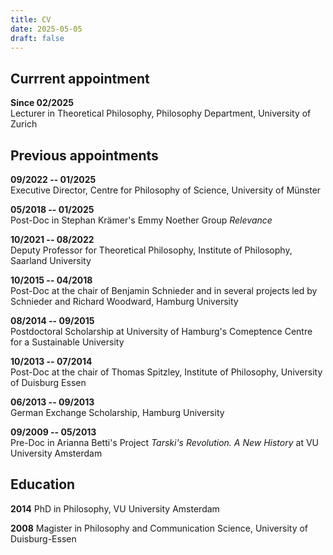 ```yaml
---
title: CV
date: 2025-05-05
draft: false 
---
```


## Currrent appointment 

**Since 02/2025**   
Lecturer in Theoretical Philosophy, Philosophy Department, University of Zurich


## Previous appointments

**09/2022 -- 01/2025**    
Executive Director, Centre for Philosophy of Science, University of Münster 

**05/2018 -- 01/2025**   
Post-Doc in Stephan Krämer's Emmy Noether Group *Relevance* 

**10/2021 -- 08/2022**   
Deputy Professor for Theoretical Philosophy, Institute of Philosophy, Saarland University 

**10/2015 -- 04/2018**    
Post-Doc at the chair of Benjamin Schnieder and in several projects led by Schnieder and Richard Woodward, Hamburg University 

**08/2014 -- 09/2015**    
Postdoctoral Scholarship at University of Hamburg's Comeptence Centre for a Sustainable University

**10/2013 -- 07/2014**   
Post-Doc at the chair of Thomas Spitzley, Institute of Philosophy, University of Duisburg Essen

**06/2013 -- 09/2013**  
 German Exchange Scholarship, Hamburg University

**09/2009 -- 05/2013**   
Pre-Doc in Arianna Betti's Project *Tarski's Revolution. A New History* at VU University Amsterdam

## Education

**2014** 
PhD in Philosophy, VU University Amsterdam

**2008**
Magister in Philosophy and Communication Science, University of Duisburg-Essen

